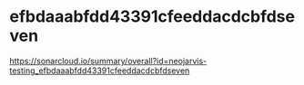 # efbdaaabfdd43391cfeeddacdcbfdseven
https://sonarcloud.io/summary/overall?id=neojarvis-testing_efbdaaabfdd43391cfeeddacdcbfdseven

